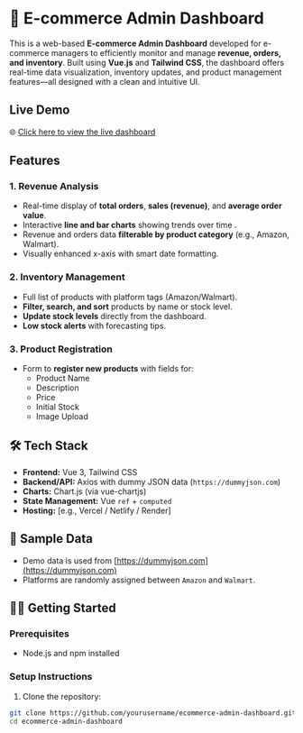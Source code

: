 # 🛒 E-commerce Admin Dashboard

This is a web-based **E-commerce Admin Dashboard** developed for e-commerce managers to efficiently monitor and manage **revenue, orders, and inventory**. Built using **Vue.js** and **Tailwind CSS**, the dashboard offers real-time data visualization, inventory updates, and product management features—all designed with a clean and intuitive UI.

## Live Demo

🌐 [Click here to view the live dashboard](https://your-hosted-demo-link.com)



##  Features

### 1.  Revenue Analysis
- Real-time display of **total orders**, **sales (revenue)**, and **average order value**.
- Interactive **line and bar charts** showing trends over time .
- Revenue and orders data **filterable by product category** (e.g., Amazon, Walmart).
- Visually enhanced x-axis with smart date formatting.

### 2.  Inventory Management
- Full list of products with platform tags (Amazon/Walmart).
- **Filter, search, and sort** products by name or stock level.
- **Update stock levels** directly from the dashboard.
- **Low stock alerts** with forecasting tips.

### 3.  Product Registration
- Form to **register new products** with fields for:
  - Product Name
  - Description
  - Price
  - Initial Stock
  - Image Upload


## 🛠️ Tech Stack

- **Frontend:** Vue 3, Tailwind CSS
- **Backend/API:** Axios with dummy JSON data (`https://dummyjson.com`)
- **Charts:** Chart.js (via vue-chartjs)
- **State Management:** Vue `ref` + `computed`
- **Hosting:** [e.g., Vercel / Netlify / Render]

## 🧪 Sample Data

- Demo data is used from [https://dummyjson.com](https://dummyjson.com) 
- Platforms are randomly assigned between `Amazon` and `Walmart`.

## 🧑‍💻 Getting Started

### Prerequisites

- Node.js and npm installed

### Setup Instructions

1. Clone the repository:

```bash
git clone https://github.com/yourusername/ecommerce-admin-dashboard.git
cd ecommerce-admin-dashboard
